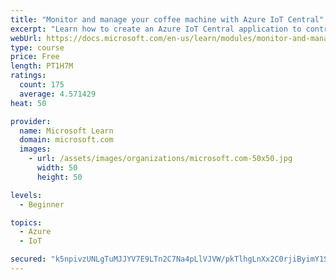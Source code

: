 ```yaml
---
title: "Monitor and manage your coffee machine with Azure IoT Central"
excerpt: "Learn how to create an Azure IoT Central application to control Internet of Things devices that communicate through unique connection strings."
webUrl: https://docs.microsoft.com/en-us/learn/modules/monitor-and-manage-device-with-iot-central/
type: course
price: Free
length: PT1H7M
ratings:
  count: 175
  average: 4.571429
heat: 50

provider:
  name: Microsoft Learn
  domain: microsoft.com
  images:
    - url: /assets/images/organizations/microsoft.com-50x50.jpg
      width: 50
      height: 50

levels:
  - Beginner

topics:
  - Azure
  - IoT

secured: "k5npivzUNLgTuMJJYV7E9LTn2C7Na4pLlVJVW/pkTlhgLnXx2C0rjiByimY1SE2Umtwq2txk1pM2UbyxQlp3VM6cIzOTII9pHKp2B7qrwedeK7h/rDxt4xRqVtDJg50Al+ulvrCqC9oEnx0Wkn3mOmCE+/MJMkLlx2t4E/MlfB8j09/IR+aAwpY+io8Xfs1UsL084DNhnkwSaBhY+qMRP/gFVee0X5Qh97aaYEXFkw4mpsJ/VcnZ1C/TJPM/heH3o9XCnoDDgMgKz1UcJ9gIBtw94KF6WRZun+bqhfhdbOgk4MFjXBiPmHMF5JVMocKwkYN/vRYm++aTBT4xgidF7cSLf6rm/NG8uaHD3xgecsRLbNBGcYq+188bWM87MD4klwTpIwEMppkqiW+cASQBTzBUFbSSiFdf8rj8O1oRzOQ=;ZZlhW4hDlu2bQWvc4a+jig=="
---
```


